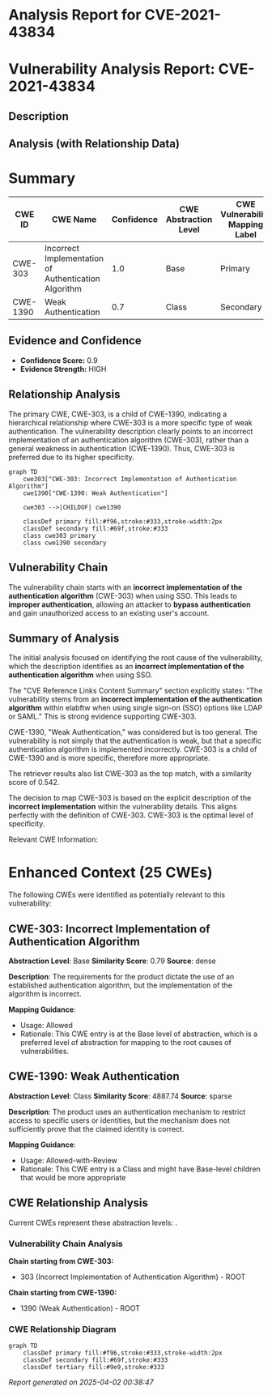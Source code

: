 # Analysis Report for CVE-2021-43834

# Vulnerability Analysis Report: CVE-2021-43834

## Description



## Analysis (with Relationship Data)

# Summary
| CWE ID | CWE Name | Confidence | CWE Abstraction Level | CWE Vulnerability Mapping Label | CWE-Vulnerability Mapping Notes |
|---|---|---|---|---|---|
| CWE-303 | Incorrect Implementation of Authentication Algorithm | 1.0 | Base | Primary | Allowed |
| CWE-1390 | Weak Authentication | 0.7 | Class | Secondary | Allowed-with-Review |

## Evidence and Confidence

*   **Confidence Score:** 0.9
*   **Evidence Strength:** HIGH

## Relationship Analysis
The primary CWE, CWE-303, is a child of CWE-1390, indicating a hierarchical relationship where CWE-303 is a more specific type of weak authentication. The vulnerability description clearly points to an incorrect implementation of an authentication algorithm (CWE-303), rather than a general weakness in authentication (CWE-1390). Thus, CWE-303 is preferred due to its higher specificity.

```mermaid
graph TD
    cwe303["CWE-303: Incorrect Implementation of Authentication Algorithm"]
    cwe1390["CWE-1390: Weak Authentication"]

    cwe303 -->|CHILDOF| cwe1390

    classDef primary fill:#f96,stroke:#333,stroke-width:2px
    classDef secondary fill:#69f,stroke:#333
    class cwe303 primary
    class cwe1390 secondary
```

## Vulnerability Chain
The vulnerability chain starts with an **incorrect implementation of the authentication algorithm** (CWE-303) when using SSO. This leads to **improper authentication**, allowing an attacker to **bypass authentication** and gain unauthorized access to an existing user's account.

## Summary of Analysis
The initial analysis focused on identifying the root cause of the vulnerability, which the description identifies as an **incorrect implementation of the authentication algorithm** when using SSO.

The "CVE Reference Links Content Summary" section explicitly states: "The vulnerability stems from an **incorrect implementation of the authentication algorithm** within elabftw when using single sign-on (SSO) options like LDAP or SAML." This is strong evidence supporting CWE-303.

CWE-1390, "Weak Authentication," was considered but is too general. The vulnerability is not simply that the authentication is weak, but that a specific authentication algorithm is implemented incorrectly. CWE-303 is a child of CWE-1390 and is more specific, therefore more appropriate.

The retriever results also list CWE-303 as the top match, with a similarity score of 0.542.

The decision to map CWE-303 is based on the explicit description of the **incorrect implementation** within the vulnerability details. This aligns perfectly with the definition of CWE-303. CWE-303 is the optimal level of specificity.

Relevant CWE Information:

# Enhanced Context (25 CWEs)
The following CWEs were identified as potentially relevant to this vulnerability:

## CWE-303: Incorrect Implementation of Authentication Algorithm
**Abstraction Level**: Base
**Similarity Score**: 0.79
**Source**: dense

**Description**:
The requirements for the product dictate the use of an established authentication algorithm, but the implementation of the algorithm is incorrect.

**Mapping Guidance**:
- Usage: Allowed
- Rationale: This CWE entry is at the Base level of abstraction, which is a preferred level of abstraction for mapping to the root causes of vulnerabilities.

## CWE-1390: Weak Authentication
**Abstraction Level**: Class
**Similarity Score**: 4887.74
**Source**: sparse

**Description**:
The product uses an authentication mechanism to restrict access to specific users or identities, but the mechanism does not sufficiently prove that the claimed identity is correct.

**Mapping Guidance**:
- Usage: Allowed-with-Review
- Rationale: This CWE entry is a Class and might have Base-level children that would be more appropriate


## CWE Relationship Analysis

Current CWEs represent these abstraction levels: .


### Vulnerability Chain Analysis

**Chain starting from CWE-303:**
- 303 (Incorrect Implementation of Authentication Algorithm) - ROOT


**Chain starting from CWE-1390:**
- 1390 (Weak Authentication) - ROOT



### CWE Relationship Diagram

```mermaid
graph TD
    classDef primary fill:#f96,stroke:#333,stroke-width:2px
    classDef secondary fill:#69f,stroke:#333
    classDef tertiary fill:#9e9,stroke:#333
```



*Report generated on 2025-04-02 00:38:47*
